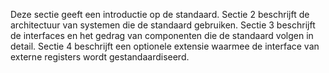 Deze sectie geeft een introductie op de standaard. Sectie 2 beschrijft de architectuur van systemen die de standaard gebruiken. Sectie 3 beschrijft de interfaces en het gedrag van componenten die de standaard volgen in detail. Sectie 4 beschrijft een optionele extensie waarmee de interface van externe registers wordt gestandaardiseerd.